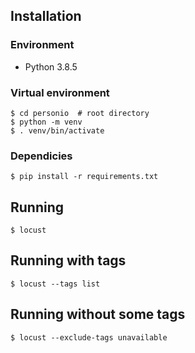 ## Installation

### Environment

- Python 3.8.5

### Virtual environment

    $ cd personio  # root directory
    $ python -m venv
    $ . venv/bin/activate

### Dependicies

    $ pip install -r requirements.txt

## Running

    $ locust

## Running with tags

    $ locust --tags list

## Running without some tags

    $ locust --exclude-tags unavailable
